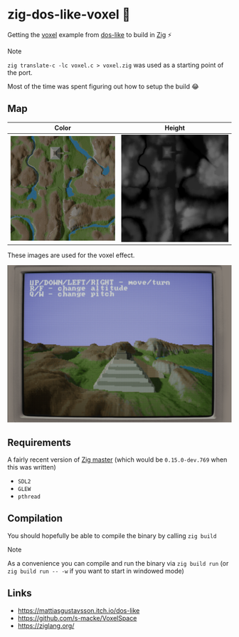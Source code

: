 # zig-dos-like-voxel :floppy_disk:

Getting the [voxel](https://github.com/mattiasgustavsson/dos-like/blob/main/source/voxel.c)
example from [dos-like](https://github.com/mattiasgustavsson/dos-like) to build in
[Zig](https://ziglang.org/) :zap:

> [!Note]
> `zig translate-c -lc voxel.c > voxel.zig` was used as a starting point of the port.
>
> Most of the time was spent figuring out how to setup the build :joy:

## Map

Color                 | Height
----------------------|--------------------
![C1W](files/C1W.gif) | ![D1](files/D1.gif)

These images are used for the voxel effect.

![CRT](files/CRT.png)

## Requirements

A fairly recent version of [Zig master](https://ziglang.org/download/#release-master)
(which would be `0.15.0-dev.769` when this was written)

 - `SDL2`
 - `GLEW`
 - `pthread`

## Compilation

You should hopefully be able to compile the binary by calling `zig build`

> [!Note]
> As a convenience you can compile and run the binary via `zig build run`
> (or `zig build run -- -w` if you want to start in windowed mode)

## Links

 - https://mattiasgustavsson.itch.io/dos-like
 - https://github.com/s-macke/VoxelSpace
 - https://ziglang.org/
